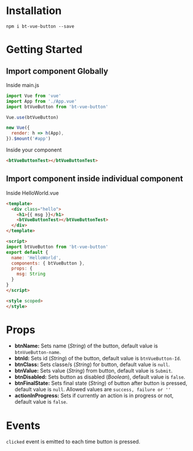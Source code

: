 # Installation
```shell
npm i bt-vue-button --save
```

# Getting Started
## Import component Globally
Inside main.js
```javascript
import Vue from 'vue'
import App from './App.vue'
import btVueButton from 'bt-vue-button'

Vue.use(btVueButton)

new Vue({
  render: h => h(App),
}).$mount('#app')
```

Inside your component

```html
<btVueButtonTest></btVueButtonTest>
```

## Import component inside individual component
Inside HelloWorld.vue

```html
<template>
  <div class="hello">
    <h1>{{ msg }}</h1>
    <btVueButtonTest></btVueButtonTest>
  </div>
</template>

<script>
import btVueButton from 'bt-vue-button'
export default {
  name: 'HelloWorld',
  components: { btVueButton },
  props: {
    msg: String
  }
}
</script>

<style scoped>
</style>
```

# Props
- **btnName:**  Sets name (*String*) of the button, default value is `btnVueButton-name`.
- **btnId:** Sets id (*String*) of the button, default value is `btnVueButton-Id`.
- **btnClass:** Sets classe/s (*String*) for button, default value is `null`.
- **btnValue:** Sets value (*String*) from button, default value is `Submit`.
- **btnDisabled:** Sets button as disabled (*Boolean*), default value is `false`.
- **btnFinalState:** Sets final state (*String*) of button after button is pressed, default value is `null`. Allowed values are `success, failure or ''`
- **actionInProgress:** Sets if currently an action is in progress or not, default value is `false`.

# Events
`clicked` event is emitted to each time button is pressed.